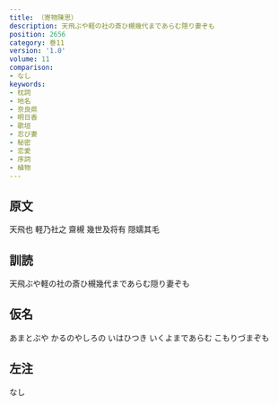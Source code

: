 ```yaml
---
title: （寄物陳思）
description: 天飛ぶや軽の社の斎ひ槻幾代まであらむ隠り妻ぞも
position: 2656
category: 巻11
version: '1.0'
volume: 11
comparison:
- なし
keywords:
- 枕詞
- 地名
- 奈良県
- 明日香
- 歌垣
- 忍び妻
- 秘密
- 恋愛
- 序詞
- 植物
---
```


## 原文

天飛也 軽乃社之 齋槻 幾世及将有 隠嬬其毛

## 訓読

天飛ぶや軽の社の斎ひ槻幾代まであらむ隠り妻ぞも

## 仮名

あまとぶや かるのやしろの いはひつき いくよまであらむ こもりづまぞも

## 左注

なし
